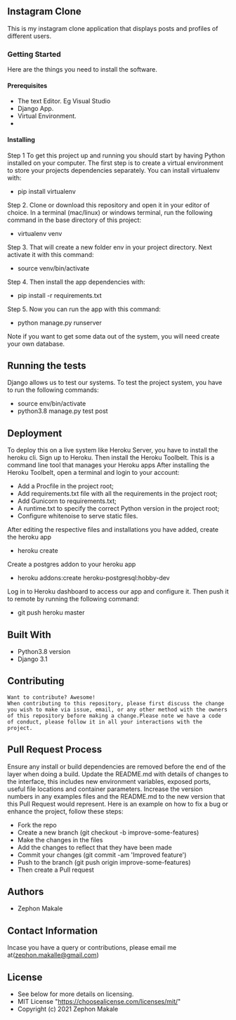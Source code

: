 ## Instagram Clone
This is my instagram clone application that displays posts and profiles of different users.

### Getting Started
Here are the things you need to install the software.

#### Prerequisites
* The text Editor. Eg Visual Studio
* Django App.
* Virtual Environment.
* 
#### Installing
Step 1
To get this project up and running you should start by having Python installed on your computer. The first step is to create a virtual environment to store your projects dependencies separately. You can install virtualenv with:
* pip install virtualenv
  
Step 2. 
Clone or download this repository and open it in your editor of choice. In a terminal (mac/linux) or windows terminal, run the following command in the base directory of this project:
* virtualenv venv
  
Step 3.
That will create a new folder env in your project directory. Next activate it with this command:
* source venv/bin/activate
  

Step 4.
Then install the app dependencies with:
* pip install -r requirements.txt

Step 5.
Now you can run the app with this command:
* python manage.py runserver

Note if you want to get some data out of the system, you will need create your own database.
## Running the tests
Django allows us to test our systems. To test the project system, you have to run the following commands:
* source env/bin/activate 
* python3.8 manage.py test post

## Deployment
To deploy this on a live system like Heroku Server, you have to install the heroku cli.
Sign up to Heroku.
Then install the Heroku Toolbelt. This is a command line tool that manages your Heroku apps
After installing the Heroku Toolbelt, open a terminal and login to your account:

* Add a Procfile in the project root;
* Add requirements.txt file with all the requirements in the project root;
* Add Gunicorn to requirements.txt;
* A runtime.txt to specify the correct Python version in the project root;
* Configure whitenoise to serve static files.
  
After editing the respective files and installations you have added, create the heroku app
* heroku create 
  
Create a postgres addon to your heroku app
* heroku addons:create heroku-postgresql:hobby-dev

Log in to Heroku dashboard to access our app and configure it. Then push it to remote by running the following command:
* git push heroku master
## Built With
  * Python3.8 version
  * Django 3.1
   

 ## Contributing
    Want to contribute? Awesome!
    When contributing to this repository, please first discuss the change you wish to make via issue, email, or any other method with the owners of this repository before making a change.Please note we have a code of conduct, please follow it in all your interactions with the project.
  ## Pull Request Process
  Ensure any install or build dependencies are removed before the end of the layer when doing a build. 
  Update the README.md with details of changes to the interface, this includes new environment variables, exposed ports, useful file locations and container parameters.
  Increase the version numbers in any examples files and the README.md to the new version that this Pull Request would represent. 
  Here is an example on how to fix a bug or enhance the project, follow these steps:
   * Fork the repo
   * Create a new branch (git checkout -b improve-some-features)
   * Make the changes in the files
   * Add the changes to reflect that they have been made
   * Commit your changes (git commit -am 'Improved feature')
   * Push to the branch (git push origin improve-some-features)
   * Then create a Pull request

## Authors
* Zephon Makale
## Contact Information
Incase you have a query or contributions, please email me at(zephon.makalle@gmail.com)

## License
   * See below for more details on licensing.
   * MIT License "https://choosealicense.com/licenses/mit/"
   * Copyright (c) 2021 Zephon Makale